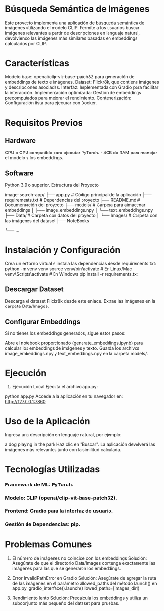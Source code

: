 # Búsqueda Semántica de Imágenes
Este proyecto implementa una aplicación de búsqueda semántica de imágenes utilizando el modelo CLIP. Permite a los usuarios buscar imágenes relevantes a partir de descripciones en lenguaje natural, devolviendo las imágenes más similares basadas en embeddings calculados por CLIP.

# Características
Modelo base:
openai/clip-vit-base-patch32 para generación de embeddings de texto e imágenes.
Dataset:
Flickr8k, que contiene imágenes y descripciones asociadas.
Interfaz:
Implementada con Gradio para facilitar la interacción.
Implementación optimizada: 
Gestión de embeddings precomputados para mejorar el rendimiento.
Contenerización: 
Configuración lista para ejecutar con Docker.
# Requisitos Previos
## Hardware
CPU o GPU compatible para ejecutar PyTorch.
~4GB de RAM para manejar el modelo y los embeddings.
## Software
Python 3.9 o superior.
Estructura del Proyecto

image-search-app/
├── app.py                 # Código principal de la aplicación
├── requirements.txt       # Dependencias del proyecto
├── README.md              # Documentación del proyecto
├── models/                # Carpeta para almacenar embeddings
│   ├── image_embeddings.npy
│   └── text_embeddings.npy
├── Data/                  # Carpeta con datos del proyecto
│   └── Images/            # Carpeta con las imágenes del dataset
├── NoteBooks

└── ...

# Instalación y Configuración
Crea un entorno virtual e instala las dependencias desde requirements.txt:
python -m venv venv
source venv/bin/activate  # En Linux/Mac
venv\Scripts\activate     # En Windows
pip install -r requirements.txt
## Descargar Dataset
Descarga el dataset Flickr8k desde este enlace.
Extrae las imágenes en la carpeta Data/Images.
## Configurar Embeddings
Si no tienes los embeddings generados, sigue estos pasos:

Abre el notebook proporcionado (generate_embeddings.ipynb) para calcular los embeddings de imágenes y texto.
Guarda los archivos image_embeddings.npy y text_embeddings.npy en la carpeta models/.

# Ejecución
1. Ejecución Local
Ejecuta el archivo app.py:

python app.py
Accede a la aplicación en tu navegador en:
http://127.0.0.1:7860

# Uso de la Aplicación
Ingresa una descripción en lenguaje natural, por ejemplo:

a dog playing in the park
Haz clic en "Buscar".
La aplicación devolverá las imágenes más relevantes junto con la similitud calculada.
# Tecnologías Utilizadas
### Framework de ML: PyTorch.
### Modelo: CLIP (openai/clip-vit-base-patch32).
### Frontend: Gradio para la interfaz de usuario.
### Gestión de Dependencias: pip.

# Problemas Comunes
1. El número de imágenes no coincide con los embeddings
Solución: Asegúrate de que el directorio Data/Images contenga exactamente las imágenes para las que se generaron los embeddings.

2. Error InvalidPathError en Gradio
Solución: Asegúrate de agregar la ruta de las imágenes en el parámetro allowed_paths del método launch() en app.py:
gradio_interface().launch(allowed_paths=[images_dir])

3. Rendimiento lento
Solución: Precalcula los embeddings y utiliza un subconjunto más pequeño del dataset para pruebas.

